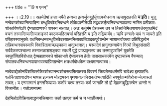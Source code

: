 +++
title = "19 य एनम्"

+++
।।2.19।। अहमेतेषां हन्ता मयैते हन्यन्त इत्यर्जुनबुद्धेर्मृषात्वबोधनाय
ऋचावुदाहरति **य इति।** युत्तु नन्वेवमशोच्यानित्यादिना
बन्धुविच्छेदनिबन्धने शोकेऽपनीतेऽपि तद्वधकर्तृत्वनिबन्धनपापस्य नास्ति
प्रतीकारः शोकाविषयेऽपि द्वेष्यब्राह्मणवधे पापस्य सत्त्वात्। अतः
कर्तुर्मम प्रेरकस्य तव च हिंसानिमित्तपापापत्तेरयुक्तमिदं वचनं
तस्मादित्यादीत्याशङ्कां काठकपठितयर्चा परिहरति य इति तद्विचार्यम्। ऋषि
हन्त्रादेः पापं न जायते इति परिहारस्यानुक्तेः
वधनिबन्धनबन्धुविच्छेदस्यात्मनित्यवप्रतिपादकपूर्वग्रन्थेन नाशाभावोक्त्या
प्रतिषिद्धत्वेन तन्निबन्धनपापस्यापि निवारितत्वाच्छङ्काया अनुत्थानात्।
यस्मादेवं प्रागुक्तन्यायेन नित्यो विभुरसंसारी सर्वदैकरुपश्चात्मा
तस्मात्तन्नाशशङ्क्या स्वधर्मे युद्धे प्राक्प्रवृत्तस्य तव तस्मादुपरतिर्न
युक्तेति स्वपूर्वोक्तिविरोधात् द्वेष्यब्राह्मणवधे शोकाभावे द्वेष्यत्वस्य
हेतोः पापासाधकत्वेन दृष्टान्तस्य वैषम्यात्
संघातवधनिबन्धनपापाभावस्याग्रिमग्रन्थेन क्षत्रधर्मबोधकेन
वक्ष्यमाणत्वाच्च।  
  
नत्वेवाद्येकोनविंशतिश्लोकैरशोच्यानन्वशोचस्त्वमित्यतस्य विवरणं
क्रियतेस्वधर्ममपि चावेक्ष्य इत्यष्टभिः श्लोकैःप्रज्ञावादांश्च भाषस
इत्यस्य मोहद्वयस्य पृथग्प्रयत्ननिराकर्तव्यत्वादिति
स्वपूर्वग्रन्थविरोधाच्चेत्यास्तां तावत्। य एनमात्मानं हननक्रियायाः
कर्तारं यश्च तस्याः कर्म जानाति तौ द्वौ देहात्मबुद्धिमत्त्वेन भ्रान्तौ न
विजानीतः। यतोऽयमात्मा  
  
देहभिन्नोऽविक्रियत्वाद्धननक्रियायाः कर्ता ततएव कर्म च न भवतीत्यर्थः।  
